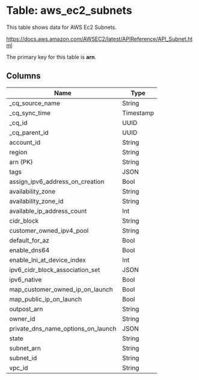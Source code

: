 # Table: aws_ec2_subnets

This table shows data for AWS Ec2 Subnets.

https://docs.aws.amazon.com/AWSEC2/latest/APIReference/API_Subnet.html

The primary key for this table is **arn**.

## Columns

| Name          | Type          |
| ------------- | ------------- |
|_cq_source_name|String|
|_cq_sync_time|Timestamp|
|_cq_id|UUID|
|_cq_parent_id|UUID|
|account_id|String|
|region|String|
|arn (PK)|String|
|tags|JSON|
|assign_ipv6_address_on_creation|Bool|
|availability_zone|String|
|availability_zone_id|String|
|available_ip_address_count|Int|
|cidr_block|String|
|customer_owned_ipv4_pool|String|
|default_for_az|Bool|
|enable_dns64|Bool|
|enable_lni_at_device_index|Int|
|ipv6_cidr_block_association_set|JSON|
|ipv6_native|Bool|
|map_customer_owned_ip_on_launch|Bool|
|map_public_ip_on_launch|Bool|
|outpost_arn|String|
|owner_id|String|
|private_dns_name_options_on_launch|JSON|
|state|String|
|subnet_arn|String|
|subnet_id|String|
|vpc_id|String|